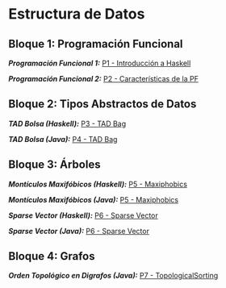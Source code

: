 # Estructura de Datos

## Bloque 1: Programación Funcional

***Programación Funcional 1:*** [P1 - Introducción a Haskell](https://github.com/Hidden-Process/DataStructures/blob/main/P1-PF1/EDPractica1.hs)

***Programación Funcional 2:*** [P2 - Características de la PF](https://github.com/Hidden-Process/DataStructures/blob/main/P2-PF2/EDPractica2.hs)

## Bloque 2: Tipos Abstractos de Datos

***TAD Bolsa (Haskell):*** [P3 - TAD Bag](https://github.com/Hidden-Process/DataStructures/tree/main/P3-Bag)

***TAD Bolsa (Java):*** [P4 - TAD Bag](https://github.com/Hidden-Process/DataStructures/tree/main/P4-Bag)

## Bloque 3: Árboles

***Montículos Maxifóbicos (Haskell):*** [P5 - Maxiphobics](https://github.com/Hidden-Process/DataStructures/tree/main/P5-Maxiphobic/Haskell)

***Montículos Maxifóbicos (Java):*** [P5 - Maxiphobics](https://github.com/Hidden-Process/DataStructures/tree/main/P5-Maxiphobic/Java)

***Sparse Vector (Haskell):*** [P6 - Sparse Vector](https://github.com/Hidden-Process/DataStructures/tree/main/P6-SparseVector/Haskell/DataStructures/Vector)

***Sparse Vector (Java):*** [P6 - Sparse Vector](https://github.com/Hidden-Process/DataStructures/tree/main/P6-SparseVector/Java/dataStructures/vector)

## Bloque 4: Grafos

***Orden Topológico en Digrafos (Java):*** [P7 - TopologicalSorting](https://github.com/Hidden-Process/DataStructures/tree/main/P7-TopologicalSorting)

